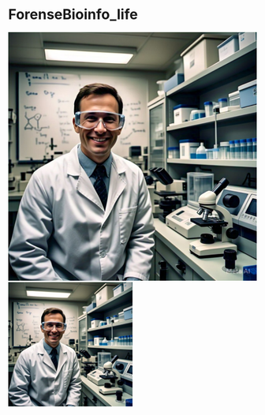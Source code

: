 # ForenseBioinfo_life

![Forensic Guy](https://github.com/marceelrf/ForenseBioinfo_life/blob/main/WhatsApp%20Image%202025-02-05%20at%2009.36.37.jpeg)
<img src="https://github.com/marceelrf/ForenseBioinfo_life/blob/main/WhatsApp%20Image%202025-02-05%20at%2009.36.37.jpeg" style="width:50%; height:auto;">
